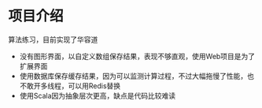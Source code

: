 # 项目介绍 #

算法练习，目前实现了华容道

* 没有图形界面，以自定义数组保存结果，表现不够直观，使用Web项目是为了扩展界面
* 使用数据库保存缓存结果，因为可以监测计算过程，不过大幅拖慢了性能，也不敢开多线程，可以用Redis替换
* 使用Scala因为抽象层次更高，缺点是代码比较难读
